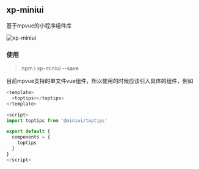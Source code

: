 ## xp-miniui

基于mpvue的小程序组件库

![xp-miniui](https://ws4.sinaimg.cn/large/006tNc79gy1fqel9fd0qyj30e80e8gmb.jpg)

### 使用

> npm i xp-miniui --save

目前mpvue支持的单文件vue组件，所以使用的时候应该引入具体的组件，例如

```js
<template>
  <toptips></toptips>
</template>

<script>
import toptips from '@miniui/toptips'

export default {
  components = {
    toptips
  }
}
</script>
```

